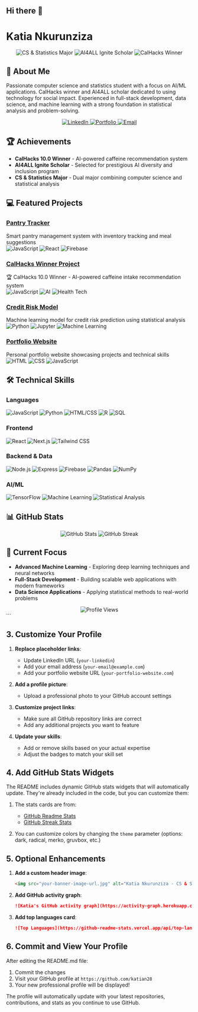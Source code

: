 ## Hi there 👋

<!--
**katian28/katian28** is a ✨ _special_ ✨ repository because its `README.md` (this file) appears on your GitHub profile.

Here are some ideas to get you started:

- 🔭 I’m currently working on ...
- 🌱 I’m currently learning ...
- 👯 I’m looking to collaborate on ...
- 🤔 I’m looking for help with ...
- 💬 Ask me about ...
- 📫 How to reach me: ...
- 😄 Pronouns: ...
- ⚡ Fun fact: ...
-->

# Katia Nkurunziza

<div align="center">
  <img src="https://img.shields.io/badge/CS%20%26%20Statistics-Major-blueviolet" alt="CS & Statistics Major"/>
  <img src="https://img.shields.io/badge/AI4ALL-Ignite%20Scholar-ff69b4" alt="AI4ALL Ignite Scholar"/>
  <img src="https://img.shields.io/badge/CalHacks%2010.0-Winner-yellow" alt="CalHacks Winner"/>
</div>

## 👋 About Me

Passionate computer science and statistics student with a focus on AI/ML applications. CalHacks winner and AI4ALL scholar dedicated to using technology for social impact. Experienced in full-stack development, data science, and machine learning with a strong foundation in statistical analysis and problem-solving.

<div align="center">
  <a href="https://www.linkedin.com/in/your-linkedin">
    <img src="https://img.shields.io/badge/LinkedIn-Connect-blue?style=for-the-badge&logo=linkedin" alt="LinkedIn"/>
  </a>
  <a href="https://your-portfolio-website.com">
    <img src="https://img.shields.io/badge/Portfolio-Visit-purple?style=for-the-badge&logo=firefox" alt="Portfolio"/>
  </a>
  <a href="mailto:your-email@example.com">
    <img src="https://img.shields.io/badge/Email-Contact-red?style=for-the-badge&logo=gmail" alt="Email"/>
  </a>
</div>

## 🏆 Achievements

- **CalHacks 10.0 Winner** - AI-powered caffeine recommendation system
- **AI4ALL Ignite Scholar** - Selected for prestigious AI diversity and inclusion program
- **CS & Statistics Major** - Dual major combining computer science and statistical analysis

## 💻 Featured Projects

### [Pantry Tracker](https://github.com/katian28/pantry_tracker_new)
Smart pantry management system with inventory tracking and meal suggestions
<br>
![JavaScript](https://img.shields.io/badge/JavaScript-F7DF1E?style=flat-square&logo=javascript&logoColor=black)
![React](https://img.shields.io/badge/React-61DAFB?style=flat-square&logo=react&logoColor=black)
![Firebase](https://img.shields.io/badge/Firebase-FFCA28?style=flat-square&logo=firebase&logoColor=black)

### [CalHacks Winner Project](https://github.com/islamborghini/CalHacks)
🏆 CalHacks 10.0 Winner - AI-powered caffeine intake recommendation system
<br>
![JavaScript](https://img.shields.io/badge/JavaScript-F7DF1E?style=flat-square&logo=javascript&logoColor=black)
![AI](https://img.shields.io/badge/AI-00B4D8?style=flat-square&logo=ai&logoColor=white)
![Health Tech](https://img.shields.io/badge/Health%20Tech-16A085?style=flat-square)

### [Credit Risk Model](https://github.com/katian28/Credit_Risk_Model)
Machine learning model for credit risk prediction using statistical analysis
<br>
![Python](https://img.shields.io/badge/Python-3776AB?style=flat-square&logo=python&logoColor=white)
![Jupyter](https://img.shields.io/badge/Jupyter-F37626?style=flat-square&logo=jupyter&logoColor=white)
![Machine Learning](https://img.shields.io/badge/Machine%20Learning-FF6F00?style=flat-square&logo=tensorflow&logoColor=white)

### [Portfolio Website](https://github.com/katian28/portfolio-katia)
Personal portfolio website showcasing projects and technical skills
<br>
![HTML](https://img.shields.io/badge/HTML-E34F26?style=flat-square&logo=html5&logoColor=white)
![CSS](https://img.shields.io/badge/CSS-1572B6?style=flat-square&logo=css3&logoColor=white)
![JavaScript](https://img.shields.io/badge/JavaScript-F7DF1E?style=flat-square&logo=javascript&logoColor=black)

## 🛠️ Technical Skills

### Languages
![JavaScript](https://img.shields.io/badge/JavaScript-F7DF1E?style=flat-square&logo=javascript&logoColor=black)
![Python](https://img.shields.io/badge/Python-3776AB?style=flat-square&logo=python&logoColor=white)
![HTML/CSS](https://img.shields.io/badge/HTML%2FCSS-E34F26?style=flat-square&logo=html5&logoColor=white)
![R](https://img.shields.io/badge/R-276DC3?style=flat-square&logo=r&logoColor=white)
![SQL](https://img.shields.io/badge/SQL-4479A1?style=flat-square&logo=postgresql&logoColor=white)

### Frontend
![React](https://img.shields.io/badge/React-61DAFB?style=flat-square&logo=react&logoColor=black)
![Next.js](https://img.shields.io/badge/Next.js-000000?style=flat-square&logo=next.js&logoColor=white)
![Tailwind CSS](https://img.shields.io/badge/Tailwind%20CSS-38B2AC?style=flat-square&logo=tailwind-css&logoColor=white)

### Backend & Data
![Node.js](https://img.shields.io/badge/Node.js-339933?style=flat-square&logo=node.js&logoColor=white)
![Express](https://img.shields.io/badge/Express-000000?style=flat-square&logo=express&logoColor=white)
![Firebase](https://img.shields.io/badge/Firebase-FFCA28?style=flat-square&logo=firebase&logoColor=black)
![Pandas](https://img.shields.io/badge/Pandas-150458?style=flat-square&logo=pandas&logoColor=white)
![NumPy](https://img.shields.io/badge/NumPy-013243?style=flat-square&logo=numpy&logoColor=white)

### AI/ML
![TensorFlow](https://img.shields.io/badge/TensorFlow-FF6F00?style=flat-square&logo=tensorflow&logoColor=white)
![Machine Learning](https://img.shields.io/badge/Machine%20Learning-025196?style=flat-square)
![Statistical Analysis](https://img.shields.io/badge/Statistical%20Analysis-3498DB?style=flat-square)

## 📊 GitHub Stats

<div align="center">
  <img src="https://github-readme-stats.vercel.app/api?username=katian28&show_icons=true&theme=radical" alt="GitHub Stats" />
  <img src="https://github-readme-streak-stats.herokuapp.com/?user=katian28&theme=radical" alt="GitHub Streak" />
</div>

## 🌱 Current Focus

- **Advanced Machine Learning** - Exploring deep learning techniques and neural networks
- **Full-Stack Development** - Building scalable web applications with modern frameworks
- **Data Science Applications** - Applying statistical methods to real-world problems

<div align="center">
  <img src="https://komarev.com/ghpvc/?username=katian28&color=blueviolet" alt="Profile Views" />
</div>
```

## 3. Customize Your Profile

1. **Replace placeholder links**:
   - Update LinkedIn URL (`your-linkedin`)
   - Add your email address (`your-email@example.com`)
   - Add your portfolio website URL (`your-portfolio-website.com`)

2. **Add a profile picture**:
   - Upload a professional photo to your GitHub account settings

3. **Customize project links**:
   - Make sure all GitHub repository links are correct
   - Add any additional projects you want to feature

4. **Update your skills**:
   - Add or remove skills based on your actual expertise
   - Adjust the badges to match your skill set

## 4. Add GitHub Stats Widgets

The README includes dynamic GitHub stats widgets that will automatically update. They're already included in the code, but you can customize them:

1. The stats cards are from:
   - [GitHub Readme Stats](https://github.com/anuraghazra/github-readme-stats)
   - [GitHub Streak Stats](https://github.com/DenverCoder1/github-readme-streak-stats)

2. You can customize colors by changing the `theme` parameter (options: dark, radical, merko, gruvbox, etc.)

## 5. Optional Enhancements

1. **Add a custom header image**:
   ```markdown
   <img src="your-banner-image-url.jpg" alt="Katia Nkurunziza - CS & Stats Major" width="100%">
   ```

2. **Add GitHub activity graph**:
   ```markdown
   ![Katia's GitHub activity graph](https://activity-graph.herokuapp.com/graph?username=katian28&theme=react-dark)
   ```

3. **Add top languages card**:
   ```markdown
   ![Top Languages](https://github-readme-stats.vercel.app/api/top-langs/?username=katian28&layout=compact&theme=radical)
   ```

## 6. Commit and View Your Profile

After editing the README.md file:
1. Commit the changes
2. Visit your GitHub profile at `https://github.com/katian28`
3. Your new professional profile will be displayed!

The profile will automatically update with your latest repositories, contributions, and stats as you continue to use GitHub.


